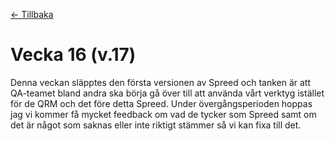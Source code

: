 [← Tillbaka](../README.md)

# Vecka 16 (v.17)

Denna veckan släpptes den första versionen av Spreed och tanken är att QA-teamet bland andra ska börja gå över till att använda vårt verktyg istället för de QRM och det före detta Spreed. Under övergångsperioden hoppas jag vi kommer få mycket feedback om vad de tycker som Spreed samt om det är något som saknas eller inte riktigt stämmer så vi kan fixa till det.
